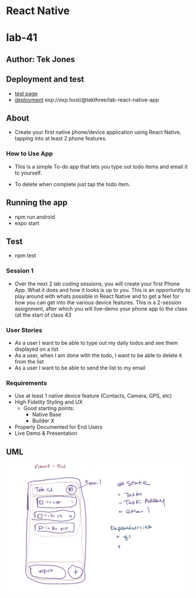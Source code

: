 # React Native
# lab-41
## Author: Tek Jones


## Deployment and test
  * [test page](https://expo.dev/@tekthree/lab-react-native-app)
  * [deployment](exp://exp.host/@tekthree/lab-react-native-app) exp://exp.host/@tekthree/lab-react-native-app


## About
- Create your first native phone/device application using React Native, tapping into at least 2 phone features.

### How to Use App
  - This is a simple To-do app that lets you type out todo items and email it to yourself. 

  - To delete when complete just tap the todo item.


## Running the app
  * npm run android
  * expo start

## Test
* npm test


### Session 1
- Over the next 2 lab coding sessions, you will create your first Phone App. What it does and how it looks is up to you. This is an opportunity to play around with whats possible in React Native and to get a feel for how you can get into the various device features.
This is a 2-session assignment, after which you will live-demo your phone app to the class (at the start of class 43

### User Stories
- As a user I want to be able to type out my daily todos and see them displayed on a list
- As a user, when I am done with the todo, I want to be able to delete it from the list
- As a user I want to be able to send the list to my email

### Requirements
- Use at least 1 native device feature (Contacts, Camera, GPS, etc)
- High Fidelity Styling and UX
   - Good starting points:
     - Native Base
     - Builder X
- Properly Documented for End Users
- Live Demo & Presentation


## UML
![UML](./UML.png)



